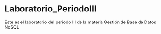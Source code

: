 # Laboratorio_PeriodoIII
Este es el laboratorio del periodo III de la materia Gestión de Base de Datos NoSQL 
